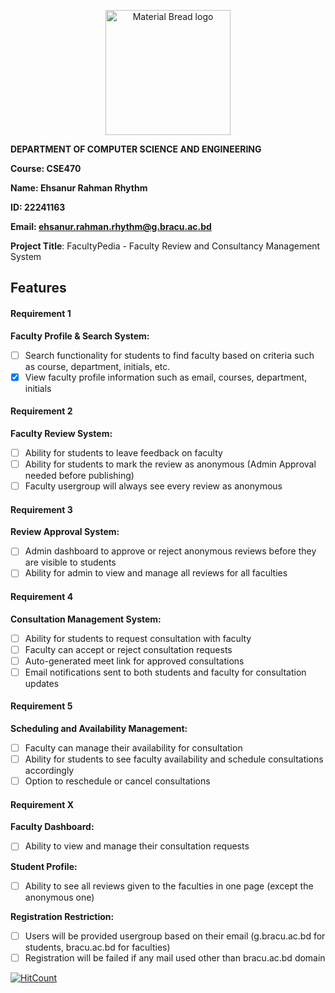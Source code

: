 <p align="center" style="margin-bottom: 0px !important;">
  <img width="200" src="https://upload.wikimedia.org/wikipedia/commons/thumb/1/1a/Brac_University_Logo.png/432px-Brac_University_Logo.png" alt="Material Bread logo" align="center">
</p>

**DEPARTMENT OF COMPUTER SCIENCE AND ENGINEERING**

**Course: CSE470**

**Name: Ehsanur Rahman Rhythm**

**ID: 22241163**

**Email: ehsanur.rahman.rhythm@g.bracu.ac.bd**

**Project Title**: FacultyPedia - Faculty Review and Consultancy Management System

## Features

#### Requirement 1

**Faculty Profile & Search System:**

- [ ] Search functionality for students to find faculty based on criteria such as course, department, initials, etc.
- [x] View faculty profile information such as email, courses, department, initials

#### Requirement 2

**Faculty Review System:**

- [ ] Ability for students to leave feedback on faculty
- [ ] Ability for students to mark the review as anonymous (Admin Approval needed before publishing)
- [ ] Faculty usergroup will always see every review as anonymous

#### Requirement 3

**Review Approval System:**

- [ ] Admin dashboard to approve or reject anonymous reviews before they are visible to students
- [ ] Ability for admin to view and manage all reviews for all faculties

#### Requirement 4

**Consultation Management System:**

- [ ] Ability for students to request consultation with faculty
- [ ] Faculty can accept or reject consultation requests
- [ ] Auto-generated meet link for approved consultations
- [ ] Email notifications sent to both students and faculty for consultation updates

#### Requirement 5

**Scheduling and Availability Management:**

- [ ] Faculty can manage their availability for consultation
- [ ] Ability for students to see faculty availability and schedule consultations accordingly
- [ ] Option to reschedule or cancel consultations

#### Requirement X

**Faculty Dashboard:**

- [ ] Ability to view and manage their consultation requests

**Student Profile:**

- [ ] Ability to see all reviews given to the faculties in one page (except the anonymous one)

**Registration Restriction:**

- [ ] Users will be provided usergroup based on their email (g.bracu.ac.bd for students, bracu.ac.bd for faculties)
- [ ] Registration will be failed if any mail used other than bracu.ac.bd domain

[![HitCount](https://hits.dwyl.com/errhythm/CSE470.svg?style=flat-square&show=unique)](http://hits.dwyl.com/errhythm/CSE470)
